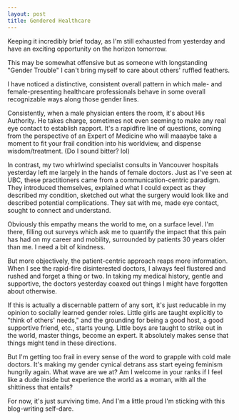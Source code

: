 ```yaml
---
layout: post
title: Gendered Healthcare
---
```


Keeping it incredibly brief today, as I'm still exhausted from yesterday and have an exciting opportunity on the horizon tomorrow. 

This may be somewhat offensive but as someone with longstanding "Gender Trouble" I can't bring myself to care about others' ruffled feathers.

I have noticed a distinctive, consistent overall pattern in which male- and female-presenting healthcare professionals behave in some overall recognizable ways along those gender lines.

Consistently, when a male physician enters the room, it's about His Authority. He takes charge, sometimes not even seeming to make any real eye contact to establish rapport. It's a rapidfire line of questions, coming from the perspective of an Expert of Medicine who will maaaybe take a moment to fit your frail condition into his worldview, and dispense wisdom/treatment. (Do I sound bitter? lol)


In contrast, my two whirlwind specialist consults in Vancouver hospitals yesterday left me largely in the hands of female doctors. Just as I've seen at UBC, these practitioners came from a communication-centric paradigm. They introduced themselves, explained what I could expect as they described my condition, sketched out what the surgery would look like and described potential complications. They sat with me, made eye contact, sought to connect and understand.

Obviously this empathy means the world to me, on a surface level. I'm there, filling out surveys which ask me to quantify the impact that this pain has had on my career and mobility, surrounded by patients 30 years older than me. I need a bit of kindness.

But more objectively, the patient-centric approach reaps more information. When I see the rapid-fire disinterested doctors, I always feel flustered and rushed and forget a thing or two. In taking my medical history, gentle and supportive, the doctors yesterday coaxed out things I might have forgotten about otherwise.

If this is actually a discernable pattern of any sort, it's just reducable in my opinion to socially learned gender roles. Little girls are taught explicitly to "think of others' needs," and the grounding for being a good host, a good supportive friend, etc., starts young. Little boys are taught to strike out in the world, master things, become an expert. It absolutely makes sense that things might tend in these directions.

But I'm getting too frail in every sense of the word to grapple with cold male doctors. It's making my gender cynical detrans ass start eyeing feminism hungrily again. What wave are we at? Am I welcome in your ranks if I feel like a dude inside but experience the world as a woman, with all the shittiness that entails?

For now, it's just surviving time. And I'm a little proud I'm sticking with this blog-writing self-dare.